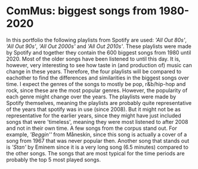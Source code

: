 # ComMus: biggest songs from 1980-2020

In this portfolio the following playlists from Spotify are used: *'All Out 80s'*, *'All Out 90s'*, *'All Out 2000s'* and *'All Out 2010s'*. These playlists were made by Spotify and together they contain the 600 biggest songs from 1980 until 2020. Most of the older songs have been listened to until this day. It is, however, very interesting to see how taste in (and production of) music can change in these years. Therefore, the four playlists will be compared to eachother to find the differences and similarities in the biggest songs over time. I expect the genres of the songs to mostly be pop, r&b/hip-hop and rock, since these are the most popular genres. However, the popularity of each genre might change over the years. The playlists were made by Spotify themselves, meaning the playlists are probably quite representative of the years that spotify was in use (since 2008). But it might not be as representative for the earlier years, since they might have just included songs that were 'timeless', meaning they were most listened to after 2008 and not in their own time. A few songs from the corpus stand out. For example, *'Beggin''* from Måneskin, since this song is actually a cover of a song from 1967 that was never popular then. Another song that stands out is *'Stan'* by Eminem since it is a very long song (6.5 minutes) compared to the other songs. The songs that are most typical for the time periods are probably the top 5 most played songs.
